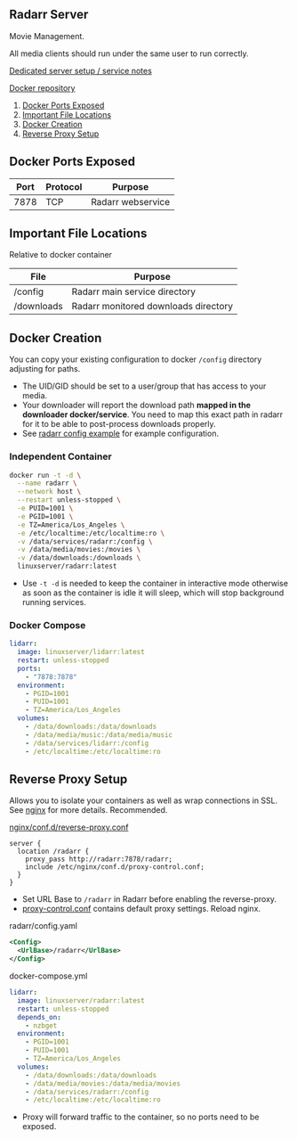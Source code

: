 Radarr Server
-------------
Movie Management.

All media clients should run under the same user to run correctly.

[Dedicated server setup / service notes](radarr-dedicated.md)

[Docker repository][1]

1. [Docker Ports Exposed](#docker-ports-exposed)
1. [Important File Locations](#important-file-locations)
1. [Docker Creation](#docker-creation)
1. [Reverse Proxy Setup](#reverse-proxy-setup)

Docker Ports Exposed
--------------------

| Port | Protocol | Purpose           |
|------|----------|-------------------|
| 7878 | TCP      | Radarr webservice |

Important File Locations
------------------------
Relative to docker container

| File       | Purpose                              |
|------------|--------------------------------------|
| /config    | Radarr main service directory        |
| /downloads | Radarr monitored downloads directory |

Docker Creation
---------------
You can copy your existing configuration to docker `/config` directory
adjusting for paths.

* The UID/GID should be set to a user/group that has access to your media.
* Your downloader will report the download path **mapped in the downloader
  docker/service**. You need to map this exact path in radarr for it to be able
  to post-process downloads properly.
* See [radarr config example](radarr.config.md) for example configuration.

### Independent Container
```bash
docker run -t -d \
  --name radarr \
  --network host \
  --restart unless-stopped \
  -e PUID=1001 \
  -e PGID=1001 \
  -e TZ=America/Los_Angeles \
  -e /etc/localtime:/etc/localtime:ro \
  -v /data/services/radarr:/config \
  -v /data/media/movies:/movies \
  -v /data/downloads:/downloads \
  linuxserver/radarr:latest
```
* Use `-t -d` is needed to keep the container in interactive mode otherwise as
  soon as the container is idle it will sleep, which will stop background
  running services.

### Docker Compose
```yaml
lidarr:
  image: linuxserver/lidarr:latest
  restart: unless-stopped
  ports:
    - "7878:7878"
  environment:
    - PGID=1001
    - PUID=1001
    - TZ=America/Los_Angeles
  volumes:
    - /data/downloads:/data/downloads
    - /data/media/music:/data/media/music
    - /data/services/lidarr:/config
    - /etc/localtime:/etc/localtime:ro
```

Reverse Proxy Setup
-------------------
Allows you to isolate your containers as well as wrap connections in SSL. See
[nginx][ref2] for more details. Recommended.

[nginx/conf.d/reverse-proxy.conf][2]
```nginx
server {
  location /radarr {
    proxy_pass http://radarr:7878/radarr;
    include /etc/nginx/conf.d/proxy-control.conf;
  }
}
```
* Set URL Base to `/radarr` in Radarr before enabling the reverse-proxy.
* [proxy-control.conf][ref1] contains default proxy settings. Reload nginx.

radarr/config.yaml
```xml
<Config>
  <UrlBase>/radarr</UrlBase>
</Config>
```

docker-compose.yml
```yaml
lidarr:
  image: linuxserver/radarr:latest
  restart: unless-stopped
  depends_on:
    - nzbget
  environment:
    - PGID=1001
    - PUID=1001
    - TZ=America/Los_Angeles
  volumes:
    - /data/downloads:/data/downloads
    - /data/media/movies:/data/media/movies
    - /data/services/radarr:/config
    - /etc/localtime:/etc/localtime:ro
```
* Proxy will forward traffic to the container, so no ports need to be exposed.

[1]: https://hub.docker.com/r/linuxserver/radarr/
[2]: https://gist.github.com/IronicBadger/362c408d1f2c27a0503cb9252b508140#file-bash_aliases

[ref1]: ../nginx/proxy-control.conf
[ref2]: ../nginx/README.md